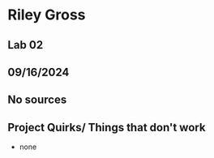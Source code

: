# Riley Gross
## Lab 02
## 09/16/2024
## No sources
## Project Quirks/ Things that don't work
* none
